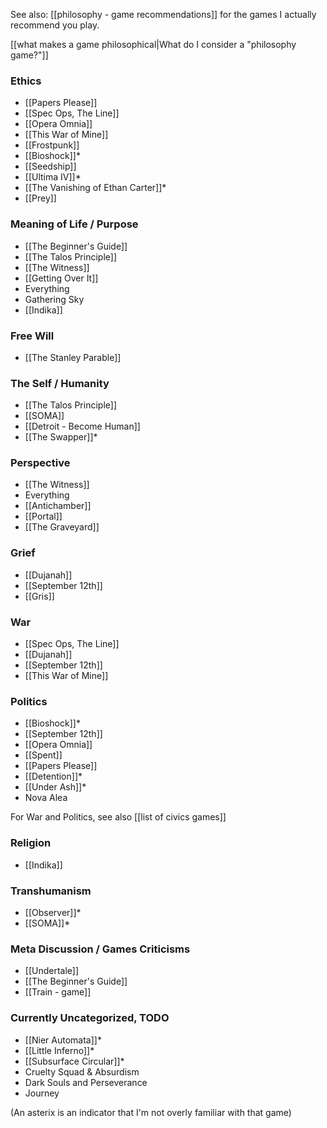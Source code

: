 See also: [[philosophy - game recommendations]] for the games I actually recommend you play.

[[what makes a game philosophical|What do I consider a "philosophy game?"]]

### Ethics

 - [[Papers Please]]
 - [[Spec Ops, The Line]]
 - [[Opera Omnia]]
 - [[This War of Mine]]
 - [[Frostpunk]]
 - [[Bioshock]]\*
 - [[Seedship]]
 - [[Ultima IV]]\*
 - [[The Vanishing of Ethan Carter]]\*
 - [[Prey]]

### Meaning of Life / Purpose

 - [[The Beginner's Guide]]
 - [[The Talos Principle]]
 - [[The Witness]]
 - [[Getting Over It]]
 - Everything
 - Gathering Sky
 - [[Indika]]

### Free Will

 - [[The Stanley Parable]]

### The Self / Humanity

 - [[The Talos Principle]]
 - [[SOMA]]
 - [[Detroit - Become Human]]
 - [[The Swapper]]\*

### Perspective

 - [[The Witness]]
 - Everything
 - [[Antichamber]]
 - [[Portal]]
 - [[The Graveyard]]

### Grief

 - [[Dujanah]]
 - [[September 12th]]
 - [[Gris]]

### War

 - [[Spec Ops, The Line]]
 - [[Dujanah]]
 - [[September 12th]]
 - [[This War of Mine]]

### Politics

 - [[Bioshock]]\*
 - [[September 12th]]
 - [[Opera Omnia]]
 - [[Spent]]
 - [[Papers Please]]
 - [[Detention]]\*
 - [[Under Ash]]\*
 - Nova Alea

For War and Politics, see also [[list of civics games]]

### Religion

 - [[Indika]]
### Transhumanism

 - [[Observer]]\*
 - [[SOMA]]\*

### Meta Discussion / Games Criticisms

 - [[Undertale]]
 - [[The Beginner's Guide]]
 - [[Train - game]]

### Currently Uncategorized, TODO

 - [[Nier Automata]]\*
 - [[Little Inferno]]\*
 - [[Subsurface Circular]]\*
 - Cruelty Squad & Absurdism
 - Dark Souls and Perseverance
 - Journey

(An asterix is an indicator that I'm not overly familiar with that game)
